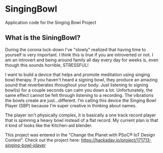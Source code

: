 # SingingBowl
Application code for the Singing Bowl Project

## What is the SiningBowl?
During the corona lock-down I've "slowly" realized that having time to yourself is very important. I think this is true if you are introverted or not. I am an introvert and being around family all day every day for weeks is, even though this sounds horrible, STRESSFUL!

I want to build a device that helps and promote meditation using singing bowl therapy. If you haven't heard a signing bowl, they produce an amazing sound that reverberates throughout your body. Just listening to signing bowl(s) for a couple seconds can calm you down a lot. Unfortunately, the same effect cannot be felt through listening to a recording. The vibrations the bowls create are just…different. I'm calling this device the Singing Bowl Player (SBP) because I'm super creative in thinking about names.

The player isn't physically complex, it is basically a one track record player that is spinning a heavy bowl instead of a flat record. My current plan is that it kind of looks like the Kitchen-aid blender.

This project was entered in the "Change the Planet with PSoC® IoT Design Contest". Check out the project here: https://hackaday.io/project/171713-singing-bowl-player
